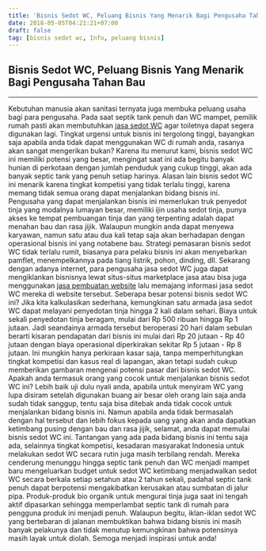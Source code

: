 ```yaml
---
title: 'Bisnis Sedot WC, Peluang Bisnis Yang Menarik Bagi Pengusaha Tahan Bau'
date: 2018-05-05T04:21:21+07:00
draft: false
tag: [bisnis sedot wc, Info, peluang bisnis]
---
```

## Bisnis Sedot WC, Peluang Bisnis Yang Menarik Bagi Pengusaha Tahan Bau
----

Kebutuhan manusia akan sanitasi ternyata juga membuka peluang usaha bagi para pengusaha. Pada saat septik tank penuh dan WC mampet, pemilik rumah pasti akan membutuhkan [jasa sedot WC](https://sedotwcpro.com) agar toiletnya dapat segera digunakan lagi. Tingkat urgensi untuk bisnis ini tergolong tinggi, bayangkan saja apabila anda tidak dapat menggunakan WC di rumah anda, rasanya akan sangat mengerikan bukan? Karena itu menurut kami, bisnis sedot WC ini memiliki potensi yang besar, mengingat saat ini ada begitu banyak hunian di perkotaan dengan jumlah penduduk yang cukup tinggi, akan ada banyak septic tank yang penuh setiap harinya. Alasan lain bisnis sedot WC ini menarik karena tingkat kompetisi yang tidak terlalu tinggi, karena memang tidak semua orang dapat menjalankan bidang bisnis ini. Pengusaha yang dapat menjalankan bisnis ini memerlukan truk penyedot tinja yang modalnya lumayan besar, memiliki ijin usaha sedot tinja, punya akses ke tempat pembuangan tinja dan yang terpenting adalah dapat menahan bau dan rasa jijik. Walaupun mungkin anda dapat menyewa karyawan, namun satu atau dua kali tetap saja akan berhadapan dengan operasional bisnis ini yang notabene bau. Strategi pemasaran bisnis sedot WC tidak terlalu rumit, biasanya para pelaku bisnis ini akan menyebarkan pamflet, menempelkannya pada tiang listrik, pohon, dinding, dll. Sekarang dengan adanya internet, para pengusaha jasa sedot WC juga dapat mengiklankan bisnisnya lewat situs-situs marketplace jasa atau bisa juga menggunakan [jasa pembuatan website](https://www.digiweb.co.id) lalu memajang informasi jasa sedot WC mereka di website tersebut. Seberapa besar potensi bisnis sedot WC ini? Jika kita kalkulasikan sederhana, kemungkinan satu armada jasa sedot WC dapat melayani penyedotan tinja hingga 2 kali dalam sehari. Biaya untuk sekali penyedotan tinja beragam, mulai dari Rp 500 ribuan hingga Rp 1 jutaan. Jadi seandainya armada tersebut beroperasi 20 hari dalam sebulan berarti kisaran pendapatan dari bisnis ini mulai dari Rp 20 jutaan - Rp 40 jutaan dengan biaya operasional diperkirakan sekitar Rp 5 jutaan - Rp 8 jutaan. Ini mungkin hanya perkiraan kasar saja, tanpa memperhitungkan tingkat kompetisi dan kasus real di lapangan, akan tetapi sudah cukup memberikan gambaran mengenai potensi pasar dari bisnis sedot WC. Apakah anda termasuk orang yang cocok untuk menjalankan bisnis sedot WC ini? Lebih baik uji dulu nyali anda, apabila untuk menyiram WC yang lupa disiram setelah digunakan buang air besar oleh orang lain saja anda sudah tidak sanggup, tentu saja bisa ditebak anda tidak cocok untuk menjalankan bidang bisnis ini. Namun apabila anda tidak bermasalah dengan hal tersebut dan lebih fokus kepada uang yang akan anda dapatkan ketimbang pusing dengan bau dan rasa jijik, selamat, anda dapat memulai bisnis sedot WC ini. Tantangan yang ada pada bidang bisnis ini tentu saja ada, selainnya tingkat kompetisi, kesadaran masyarakat Indonesia untuk melakukan sedot WC secara rutin juga masih terbilang rendah. Mereka cenderung menunggu hingga septic tank penuh dan WC menjadi mampet baru mengeluarkan budget untuk sedot WC ketimbang menjadwalkan sedot WC secara berkala setiap setahun atau 2 tahun sekali, padahal septic tank penuh dapat berpotensi mengakibatkan kerusakan atau sumbatan di jalur pipa. Produk-produk bio organik untuk mengurai tinja juga saat ini tengah aktif dipasarkan sehingga memperlambat septic tank di rumah para pengguna produk ini menjadi penuh. Walaupun begitu, iklan-iklan sedot WC yang bertebaran di jalanan membuktikan bahwa bidang bisnis ini masih banyak pelakunya dan tidak menutup kemungkinan bahwa potensinya masih layak untuk diolah. Semoga menjadi inspirasi untuk anda!